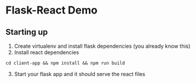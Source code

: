 # Flask-React Demo

## Starting up
1. Create virtualenv and install flask dependencies (you already know this) 
2. Install react dependencies
 ```
 cd client-app && npm install && npm run build
 ```
3. Start your flask app and it should serve the react files

